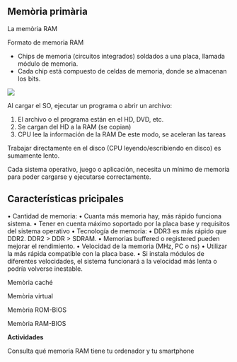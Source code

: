 ## Memòria primària

La memòria RAM

Formato de memoria RAM
- Chips de memoria (circuitos integrados) soldados a una placa, llamada módulo de
memoria.
- Cada chip está compuesto de celdas de memoria, donde se almacenan los bits.

![](img/2019-09-14-10-34-36.png)

Al cargar el SO, ejecutar un programa o abrir un archivo:
1. El archivo o el programa están en el HD, DVD, etc.
2. Se cargan del HD a la RAM (se copian)
3. CPU lee la información de la RAM
De este modo, se aceleran las tareas

Trabajar directamente en el disco (CPU
leyendo/escribiendo en disco) es sumamente
lento.


Cada sistema operativo, juego o aplicación, necesita un
mínimo de memoria para poder cargarse y ejecutarse
correctamente.

## Características pricipales

• Cantidad de memoria:
• Cuanta más memoria hay, más rápido funciona sistema.
• Tener en cuenta máximo soportado por la placa base y requisitos del sistema operativo
• Tecnología de memoria:
• DDR3 es más rápido que DDR2. DDR2 > DDR > SDRAM.
• Memorias buffered o registered pueden mejorar el rendimiento.
• Velocidad de la memoria (MHz, PC o ns)
• Utilizar la más rápida compatible con la placa base.
• Si instala módulos de diferentes velocidades, el sistema funcionará a la velocidad más lenta
o podría volverse inestable.

Memòria caché

Memòria virtual

Memòria ROM-BIOS

Memòria RAM-BIOS

**Actividades**

Consulta qué memoria RAM tiene tu ordenador y tu smartphone
